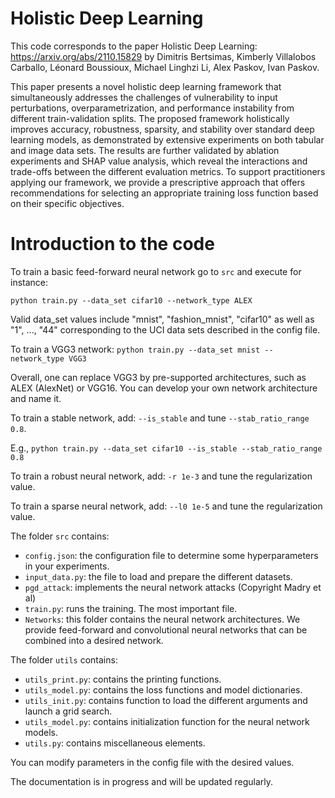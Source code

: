 # Holistic Deep Learning

This code corresponds to the paper Holistic Deep Learning: https://arxiv.org/abs/2110.15829
by Dimitris Bertsimas, Kimberly Villalobos Carballo, Léonard Boussioux, Michael Linghzi Li, Alex Paskov, Ivan Paskov.

This paper presents a novel holistic deep learning framework that simultaneously addresses the challenges of vulnerability to input perturbations, overparametrization, and performance instability from different train-validation splits. The proposed framework holistically improves accuracy, robustness, sparsity, and stability over standard deep learning models, as demonstrated by extensive experiments on both tabular and image data sets. The results are further validated by ablation experiments and SHAP value analysis, which reveal the interactions and trade-offs between the different evaluation metrics. To support practitioners applying our framework, we provide a prescriptive approach that offers recommendations for selecting an appropriate training loss function based on their specific objectives.

# Introduction to the code

To train a basic feed-forward neural network go to ```src``` and execute for instance:

```python train.py --data_set cifar10 --network_type ALEX```

Valid data_set values include "mnist", "fashion_mnist", "cifar10" as well as  "1", ..., "44" corresponding to the UCI data sets described in the config file.

To train a VGG3 network:
```python train.py --data_set mnist --network_type VGG3```

Overall, one can replace VGG3 by pre-supported architectures, such as ALEX (AlexNet) or VGG16. You can develop your own network architecture and name it.

To train a stable network, add: ```--is_stable``` and tune ```--stab_ratio_range 0.8```.

E.g., ```python train.py --data_set cifar10 --is_stable --stab_ratio_range 0.8```

To train a robust neural network, add: ```-r 1e-3``` and tune the regularization value.

To train a sparse neural network, add: ```--l0 1e-5``` and tune the regularization value.

The folder ```src``` contains:
- ```config.json```: the configuration file to determine some hyperparameters in your experiments.
- ```input_data.py```: the file to load and prepare the different datasets.
- ```pgd_attack```: implements the neural network attacks (Copyright Madry et al)
- ```train.py```: runs the training. The most important file.
- ```Networks```: this folder contains the neural network architectures. We provide feed-forward and convolutional neural networks that can be combined into a desired network.

The folder ```utils``` contains:
- ```utils_print.py```: contains the printing functions.
- ```utils_model.py```: contains the loss functions and model dictionaries.
- ```utils_init.py```: contains function to load the different arguments and launch a grid search.
- ```utils_model.py```: contains initialization function for the neural network models.
- ```utils.py```: contains miscellaneous elements.

You can modify parameters in the config file with the desired values.

The documentation is in progress and will be updated regularly.
